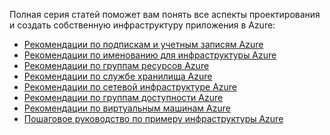 Полная серия статей поможет вам понять все аспекты проектирования и создать собственную инфраструктуру приложения в Azure:

* [Рекомендации по подпискам и учетным записям Azure](../articles/virtual-machines/virtual-machines-windows-infrastructure-subscription-accounts-guidelines.md)
* [Рекомендации по именованию для инфраструктуры Azure](../articles/virtual-machines/virtual-machines-windows-infrastructure-naming-guidelines.md)
* [Рекомендации по группам ресурсов Azure](../articles/virtual-machines/virtual-machines-windows-infrastructure-resource-groups-guidelines.md)
* [Рекомендации по службе хранилища Azure](../articles/virtual-machines/virtual-machines-windows-infrastructure-storage-solutions-guidelines.md)
* [Рекомендации по сетевой инфраструктуре Azure](../articles/virtual-machines/virtual-machines-windows-infrastructure-networking-guidelines.md)
* [Рекомендации по группам доступности Azure](../articles/virtual-machines/virtual-machines-windows-infrastructure-availability-sets-guidelines.md)
* [Рекомендации по виртуальным машинам Azure](../articles/virtual-machines/virtual-machines-windows-infrastructure-virtual-machine-guidelines.md)
* [Пошаговое руководство по примеру инфраструктуры Azure](../articles/virtual-machines/virtual-machines-windows-infrastructure-example.md)

<!---HONumber=AcomDC_0706_2016-->